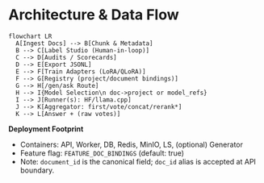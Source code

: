 # Architecture & Data Flow

```mermaid
flowchart LR
  A[Ingest Docs] --> B[Chunk & Metadata]
  B --> C[Label Studio (Human-in-loop)]
  C --> D[Audits / Scorecards]
  D --> E[Export JSONL]
  E --> F[Train Adapters (LoRA/QLoRA)]
  F --> G[Registry (project/document bindings)]
  G --> H[/gen/ask Route]
  H --> I{Model Selection\n doc->project or model_refs}
  I --> J[Runner(s): HF/llama.cpp]
  J --> K[Aggregator: first/vote/concat/rerank*]
  K --> L[Answer + (raw votes)]
```

**Deployment Footprint**

* Containers: API, Worker, DB, Redis, MinIO, LS, (optional) Generator
* Feature flag: `FEATURE_DOC_BINDINGS` (default: true)
* Note: `document_id` is the canonical field; `doc_id` alias is accepted at API boundary.
